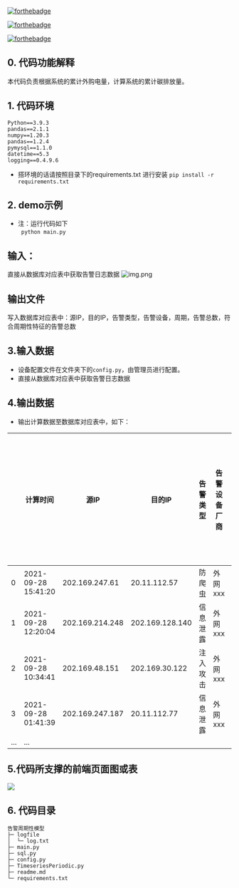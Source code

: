 
[![forthebadge](https://forthebadge.com/images/badges/made-with-python.svg)](https://forthebadge.com)


[![forthebadge](https://forthebadge.com/images/badges/built-with-love.svg)](https://forthebadge.com)

[![forthebadge](Img/powered-by-guo.svg)](https://github.com/gwyxjtu)

## **0. 代码功能解释**
本代码负责根据系统的累计外购电量，计算系统的累计碳排放量。

## **1. 代码环境**
 
```
Python==3.9.3
pandas==2.1.1
numpy==1.20.3
pandas==1.2.4
pymysql==1.1.0
datetime==5.3
logging==0.4.9.6
```

- 搭环境的话请按照目录下的requirements.txt 进行安装
```pip install -r requirements.txt```
## **2. demo示例**
- 注：运行代码如下   
``` python main.py```   

## 输入：
直接从数据库对应表中获取告警日志数据
![img.png](输入网络告警.png)
## 输出文件
写入数据库对应表中：源IP，目的IP，告警类型，告警设备，周期，告警总数，符合周期性特征的告警总数



## **3.输入数据**

- 设备配置文件在文件夹下的`config.py`，由管理员进行配置。
- 直接从数据库对应表中获取告警日志数据

## **4.输出数据**

- 输出计算数据至数据库对应表中，如下：
  
|     | 计算时间     | 源IP | 目的IP          | 告警类型 | 告警设备厂商 | 告警周期 | 告警总数 | 符合周期性特征的告警总数 |
|-----|----------|-----|---------------|------|--------|------|------|--------------|
| 0   | 2021-09-28 15:41:20 |  202.169.247.61   | 20.11.112.57  | 防爬虫  | 外网xxx  | 1    | 135  | 52           |
| 1   | 2021-09-28 12:20:04 |  202.169.214.248   | 202.169.128.140 | 信息泄露 | 外网xxx  | 1    | 130  | 60           |
| 2   | 2021-09-28 10:34:41 | 202.169.48.151    | 202.169.30.122 | 注入攻击 | 外网xxx  | 600  | 100  | 65           |
| 3   | 2021-09-28 01:41:39 |  202.169.247.187   | 20.11.112.77  | 信息泄露 | 外网xxx  | 10   | 90   | 40           |
| ... | ...      |     |               |      |        |      |      |              |



## **5.代码所支撑的前端页面图或表**
![](告警周期性分析.png)

## **6. 代码目录**

```
告警周期性模型
├─ logfile
│  └─ log.txt
├─ main.py
├─ sql.py
├─ config.py
├─ TimeseriesPeriodic.py
├─ readme.md
└─ requirements.txt

```
